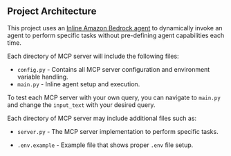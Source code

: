 ## Project Architecture

This project uses an [Inline Amazon Bedrock agent](https://docs.aws.amazon.com/bedrock/latest/userguide/agents-create-inline.html) to dynamically invoke an agent to perform specific tasks without pre-defining agent capabilities each time.

Each directory of MCP server will include the following files:

- `config.py` - Contains all MCP server configuration and environment variable handling.
- `main.py` - Inline agent setup and execution.

To test each MCP server with your own query, you can navigate to `main.py` and change the `input_text` with your desired query.

Each directory of MCP server may include additional files such as:

- `server.py` - The MCP server implementation to perform specific tasks.

- `.env.example` - Example file that shows proper `.env` file setup.
